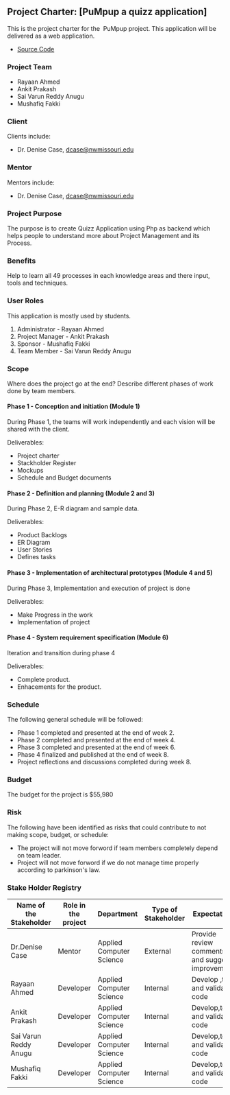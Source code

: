 ## Project Charter: [PuMpup a quizz application]

This is the project charter for the  PuMpup project. This application will be delivered as a web application.

- [Source Code](https://github.com/raybox94/PuMpup)

### Project Team

- Rayaan Ahmed
- Ankit Prakash
- Sai Varun Reddy Anugu
- Mushafiq Fakki

### Client[](https://github.com/raybox94/PuMpup/PROJECT_CHARTER/#client)

Clients include:

- Dr. Denise Case, dcase@nwmissouri.edu

### Mentor[](https://github.com/raybox94/PuMpup/PROJECT_CHARTER/#mentor)

Mentors include:

- Dr. Denise Case, dcase@nwmissouri.edu

### Project Purpose[](https://github.com/raybox94/PuMpup/PROJECT_CHARTER/#project-purpose)

The purpose is to create Quizz Application using Php as backend which helps people to understand more about Project Management and its Process.

### Benefits[](https://github.com/raybox94/PuMpup/PROJECT_CHARTER/#benefits)

Help to learn all 49 processes in each knowledge areas and there input, tools and techniques.

### User Roles[](https://github.com/raybox94/PuMpup/PROJECT_CHARTER/#user-roles)

This application is mostly used by students.

1. Administrator - Rayaan Ahmed
2. Project Manager - Ankit Prakash
3. Sponsor - Mushafiq Fakki
4. Team Member - Sai Varun Reddy Anugu

### Scope[](https://github.com/raybox94/PuMpup/PROJECT_CHARTER/#scope)

Where does the project go at the end? Describe different phases of work done by team members.

#### Phase 1 - Conception and initiation (Module 1)[](https://github.com/raybox94/PuMpup/PROJECT_CHARTER/#phase-1---conception-and-initiation-module-1)

 During Phase 1, the teams will work independently and each vision will be shared with the client.

Deliverables:

- Project charter
- Stackholder Register
- Mockups
- Schedule and Budget documents

#### Phase 2 - Definition and planning (Module 2 and 3)[](https://github.com/raybox94/PuMpup/PROJECT_CHARTER/#phase-2---definition-and-planning-module-2-and-3)

During Phase 2, E-R diagram and sample data.

Deliverables:

- Product Backlogs
- ER Diagram 
- User Stories
- Defines tasks

#### Phase 3 - Implementation of architectural prototypes (Module 4 and 5)[](https://github.com/raybox94/PuMpup/PROJECT_CHARTER/#phase-3---implementation-of-architectural-prototypes-module-4-and-5)

During Phase 3, Implementation and execution of project is done

Deliverables:

- Make Progress in the work
- Implementation of project

#### Phase 4 - System requirement specification (Module 6)[](https://github.com/raybox94/PuMpup/PROJECT_CHARTER/#phase-4---system-requirement-specification-module-6)

Iteration and transition during phase 4

Deliverables:

- Complete product.
- Enhacements for the product.

### Schedule[](https://github.com/raybox94/PuMpup/PROJECT_CHARTER/#schedule)

The following general schedule will be followed:

- Phase 1 completed and presented at the end of week 2.
- Phase 2 completed and presented at the end of week 4.
- Phase 3 completed and presented at the end of week 6.
- Phase 4 finalized and published at the end of week 8.
- Project reflections and discussions completed during week 8.

### Budget[](https://github.com/raybox94/PuMpup/PROJECT_CHARTER/#budget)

The budget for the project is $55,980

### Risk[](https://github.com/raybox94/PuMpup/PROJECT_CHARTER/#risk)

The following have been identified as risks that could contribute to not making scope, budget, or schedule:

- The project will not move forword if team members completely depend on team leader.
- Project will not move forword if we do not manage time properly according to parkinson's law. 

### Stake Holder Registry

| Name of the Stakeholder 	| Role in the project 	| Department               	| Type of Stakeholder 	| Expectations                                     	| Contact Info           	|
|-------------------------	|---------------------	|--------------------------	|---------------------	|--------------------------------------------------	|------------------------	|
| Dr.Denise Case          	| Mentor              	| Applied Computer Science 	| External            	| Provide review comments and suggest improvements 	| dcase@nwmissouri.edu   	|
| Rayaan Ahmed            	| Developer           	| Applied Computer Science 	| Internal            	| Develop ,test and validate code                  	| s534118@nwmissouri.edu 	|
| Ankit Prakash           	| Developer           	| Applied Computer Science 	| Internal            	| Develop,test and validate code                   	| s533987@nwmissouri.edu 	|
| Sai Varun Reddy Anugu   	| Developer           	| Applied Computer Science 	| Internal            	| Develop,test and validate code                   	| s34089@nwmissouri.edu  	|
| Mushafiq Fakki          	| Developer           	| Applied Computer Science 	| Internal            	| Develop,test and validate code                   	| s534120@nwmissouri.edu 	|
